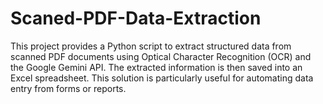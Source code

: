 # Scaned-PDF-Data-Extraction
This project provides a Python script to extract structured data from scanned PDF documents using Optical Character Recognition (OCR) and the Google Gemini API. The extracted information is then saved into an Excel spreadsheet. This solution is particularly useful for automating data entry from forms or reports.
